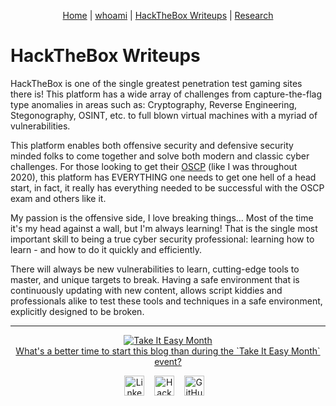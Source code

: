 <p align="center">
    <a href="https://abradroberts.github.io/index"> Home</a> |
    <a href="https://abradroberts.github.io/whoami"> whoami</a> |
    <a href="https://abradroberts.github.io/htb_writeups/index"> HackTheBox Writeups</a> |
    <a href="https://abradroberts.github.io/research/index">  Research</a>
</p>

# HackTheBox Writeups

HackTheBox is one of the single greatest penetration test gaming sites there is! This platform has a wide array of challenges from capture-the-flag type anomalies in areas such as: Cryptography, Reverse Engineering, Stegonography, OSINT, etc. to full blown virtual machines with a myriad of vulnerabilities.

This platform enables both offensive security and defensive security minded folks to come together and solve both modern and classic cyber challenges. For those looking to get their [OSCP](https://www.offensive-security.com/pwk-oscp/) (like I was throughout 2020), this platform has EVERYTHING one needs to get one hell of a head start, in fact, it really has everything needed to be successful with the OSCP exam and others like it.

My passion is the offensive side, I love breaking things... Most of the time it's my head against a wall, but I'm always learning! That is the single most important skill to being a true cyber security professional: learning how to learn - and how to do it quickly and efficiently.

There will always be new vulnerabilities to learn, cutting-edge tools to master, and unique targets to break. Having a safe environment that is continuously updating with new content, allows script kiddies and professionals alike to test these tools and techniques in a safe environment, explicitly designed to be broken.

---

<p align="center">
    <a href="https://abradroberts.github.io/htb_writeups/take_it_easy_month">
        <img alt="Take It Easy Month" src="https://abradroberts.github.io/htb_writeups/images/take_it_easy_month_2021.jpg"><br>
        What's a better time to start this blog than during the `Take It Easy Month` event?
    </a><br>
</p>



<p align="center">
    <a href="https://LinkedIn.com/in/bradley-roberts">
        <img alt="LinkedIn" src="https://abradroberts.github.io/images/li_icon.png" width="32" height="32"></a>&nbsp;&nbsp;&nbsp;
    <a href="https://app.hackthebox.eu/profile/196643">
        <img alt="HackTheBox" src="https://abradroberts.github.io/images/htb_icon.png" width="32" height="32"></a>&nbsp;&nbsp;&nbsp;
    <a href="https://Github.com/ABradRoberts">
        <img alt="GitHub" src="https://abradroberts.github.io/images/gh_icon.png" width="32" height="32"></a>&nbsp;&nbsp;&nbsp;
</p>